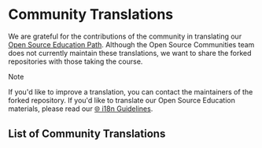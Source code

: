 # Community Translations

We are grateful for the contributions of the community in translating our [Open Source Education Path](https://opensauced.pizza/learn/#/). Although the Open Source Communities team does not currently maintain these translations, we want to share the forked repositories with those taking the course.

> [!NOTE]
> If you'd like to improve a translation, you can contact the maintainers of the forked repository. If you'd like to translate our Open Source Education materials, please read our [🌐 i18n Guidelines](i18n-guidelines.md).

## List of Community Translations

<!-- Use the format below to list your repository -->
<!--
- [Language](link to your forked repository) - maintained by [GitHub username 1](link to the GitHub profile), [GitHub username 2](link to the GitHub profile)
-->
